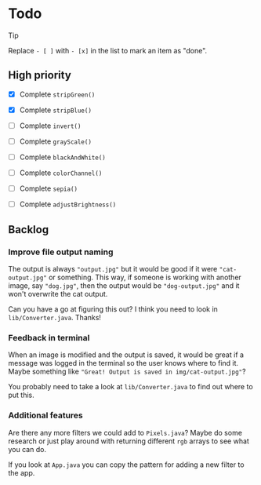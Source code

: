 # Todo

> [!TIP]
>
> Replace `- [ ]` with `- [x]` in the list to mark an item as "done".

## High priority

- [x] Complete `stripGreen()`

- [x] Complete `stripBlue()`

- [ ] Complete `invert()`

- [ ] Complete `grayScale()`

- [ ] Complete `blackAndWhite()`

- [ ] Complete `colorChannel()`

- [ ] Complete `sepia()`

- [ ] Complete `adjustBrightness()`

## Backlog

### Improve file output naming

The output is always `"output.jpg"` but it would be good if it were
`"cat-output.jpg"` or something. This way, if someone is working with another
image, say `"dog.jpg"`, then the output would be `"dog-output.jpg"` and it won't
overwrite the cat output.

Can you have a go at figuring this out? I think you need to look in
`lib/Converter.java`. Thanks!

### Feedback in terminal

When an image is modified and the output is saved, it would be great if a
message was logged in the terminal so the user knows where to find it. Maybe
something like `"Great! Output is saved in img/cat-output.jpg"`?

You probably need to take a look at `lib/Converter.java` to find out where to
put this.

### Additional features

Are there any more filters we could add to `Pixels.java`? Maybe do some research
or just play around with returning different `rgb` arrays to see what you can
do.

If you look at `App.java` you can copy the pattern for adding a new filter to
the app.
